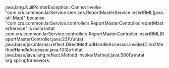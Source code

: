 java.lang.NullPointerException: Cannot invoke \"com.crs.commonJarService.services.ReportMasterService.insertRML(java.util.Map)\" because \"com.crs.commonJarService.controllers.ReportMasterController.reportMasterService\" is null\r\n\tat com.crs.commonJarService.controllers.ReportMasterController.insertRML(ReportMasterController.java:23)\r\n\tat java.base/jdk.internal.reflect.DirectMethodHandleAccessor.invoke(DirectMethodHandleAccessor.java:103)\r\n\tat java.base/java.lang.reflect.Method.invoke(Method.java:580)\r\n\tat org.springframework.
